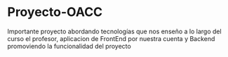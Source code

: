 # Proyecto-OACC

Importante proyecto abordando tecnologías que nos enseño a lo largo del curso el profesor, aplicacion de FrontEnd por nuestra cuenta y Backend promoviendo la funcionalidad del proyecto
